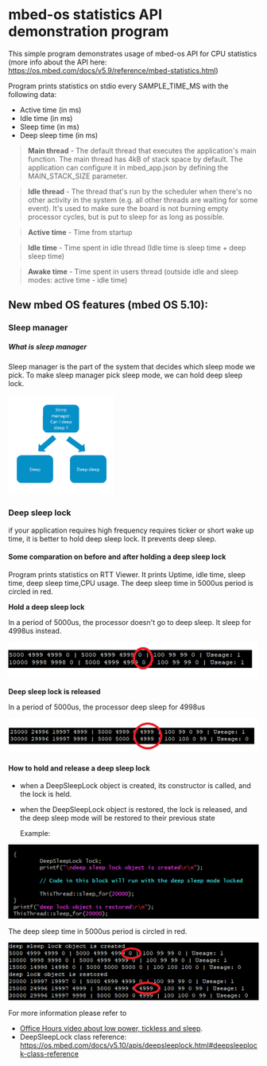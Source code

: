 # mbed-os statistics API demonstration program

This simple program demonstrates usage of mbed-os API for CPU statistics (more info about the API here: https://os.mbed.com/docs/v5.9/reference/mbed-statistics.html)

Program prints statistics on stdio every SAMPLE_TIME_MS with the following data:
- Active time (in ms)
- Idle time (in ms)
- Sleep time (in ms)
- Deep sleep time (in ms)

>**Main thread** - The default thread that executes the application's main function. The main thread has 4kB of stack space by default. The application can configure it in mbed_app.json by defining the MAIN_STACK_SIZE parameter.

>**Idle thread** - The thread that's run by the scheduler when there's no other activity in the system (e.g. all other threads are waiting for some event). It's used to make sure the board is not burning empty processor cycles, but is put to sleep for as long as possible.

>**Active time** - Time from startup

>**Idle time** - Time spent in idle thread (Idle time is sleep time + deep sleep time)

>**Awake time** - Time spent in users thread (outside idle and sleep modes: active time - idle time)



## New mbed OS features (mbed OS 5.10):



### Sleep manager

##### What is sleep manager

Sleep manager is the part of the system that decides which sleep mode we pick. To make sleep manager pick sleep mode, we can hold deep sleep lock.



![](./Image/sleep_manager.PNG)



### Deep sleep lock

if your application requires high frequency requires ticker or short wake up time, it is better to hold deep sleep lock. It prevents deep sleep.



#### Some comparation on before and after holding a deep sleep lock

Program prints statistics on RTT Viewer. It prints Uptime, idle time, sleep time, deep sleep time,CPU usage. The deep sleep time in 5000us period is circled in red.



**Hold a deep sleep lock**

 In a period of 5000us, the processor doesn't go to deep sleep. It sleep for 4998us instead.

![1539947941438](./Image/hold_deep_sleep_lock_time_highlight.png)

**Deep sleep lock is released**

 In a period of 5000us, the processor deep sleep for 4998us 

![1539947490039](./Image/allow_deep_sleep_time_highlight.png)



#### How to hold and release a deep sleep lock

- when a DeepSleepLock object is created, its constructor is called, and the lock is held.

- when the DeepSleepLock object is restored, the lock is released, and the deep sleep mode will be restored to their previous state

  Example: 

![how_to_lock_deep_sleep](./Image/how_to_lock_deep_sleep.PNG)

The deep sleep time in 5000us period is circled in red.

![](./Image/deep_sleep_lock_20s_highlight.PNG)

For more information please refer to 

- [Office Hours video about low power, tickless and sleep](https://www.youtube.com/watch?v=OFfOlBaegdg).
- DeepSleepLock class reference: https://os.mbed.com/docs/v5.10/apis/deepsleeplock.html#deepsleeplock-class-reference

